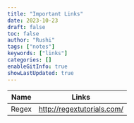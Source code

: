 ```yaml
---
title: "Important Links"
date: 2023-10-23
draft: false
toc: false
author: "Rushi"
tags: ["notes"]
keywords: ["links"]
categories: []
enableGitInfo: true
showLastUpdated: true
---
```


| Name  | Links                      |
| ----- | -------------------------- |
| Regex | http://regextutorials.com/ |
